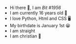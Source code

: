 <ul>
  <li> Hi there 👋, I am <i>Bit #1956</i> </li>
  <li> I am currently 16 years old 👨 </li>
  <li> I love Python, Html and CSS  🖥️</li>
  <li> My birthdate is January 1st 😀</li>
  <li> I am straight </li>
  <li> I am christian 🙌</li>
  
</ul>

<!--I don't really that have much about me cause I am normal so I'd say ye that's it-->
